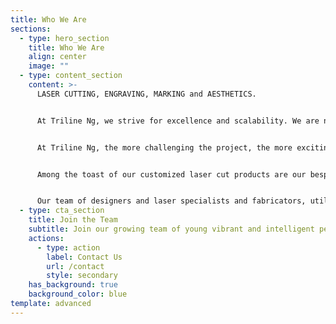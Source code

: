 ```yaml
---
title: Who We Are
sections:
  - type: hero_section
    title: Who We Are
    align: center
    image: ""
  - type: content_section
    content: >-
      LASER CUTTING, ENGRAVING, MARKING and AESTHETICS.


      At Triline Ng, we strive for excellence and scalability. We are not just your regular sign designers, fabricators or manufacturers, we are a company that stands up to any challenge. We encourage our customers to think as big as they can and we take up the challenge of bringing their thoughts and dreams to reality.


      At Triline Ng, the more challenging the project, the more exciting it becomes. Our international partnerships and collaborations mean we stay abreast of the technology that drives the industry.


      Among the toast of our customized laser cut products are our bespoke signature wedding cards, acrylic Emotions Cards,  Desk Organizers, ComfyPads - which in their own rights are unique ways for you to make that unique and memorable statement.


      Our team of designers and laser specialists and fabricators, utilize the latest and best materials and methods to achieve incredible detail in finishing and product. You will not see our signs slip, slither or slant, except by design.
  - type: cta_section
    title: Join the Team
    subtitle: Join our growing team of young vibrant and intelligent people.
    actions:
      - type: action
        label: Contact Us
        url: /contact
        style: secondary
    has_background: true
    background_color: blue
template: advanced
---
```

